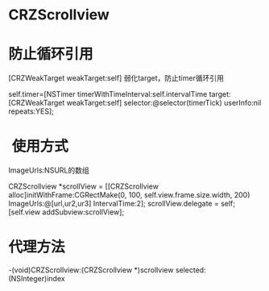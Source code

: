 # CRZScrollview
# 防止循环引用
[CRZWeakTarget weakTarget:self] 弱化target，防止timer循环引用

self.timer=[NSTimer timerWithTimeInterval:self.intervalTime target:[CRZWeakTarget weakTarget:self] selector:@selector(timerTick) userInfo:nil repeats:YES];
#  使用方式
ImageUrls:NSURL的数组

CRZScrollview *scrollView = [[CRZScrollview alloc]initWithFrame:CGRectMake(0, 100, self.view.frame.size.width, 200) ImageUrls:@[url,ur2,ur3] IntervalTime:2];
 scrollView.delegate = self;
 [self.view addSubview:scrollView];
# 代理方法

-(void)CRZScrollview:(CRZScrollview *)scrollview selected:(NSInteger)index
